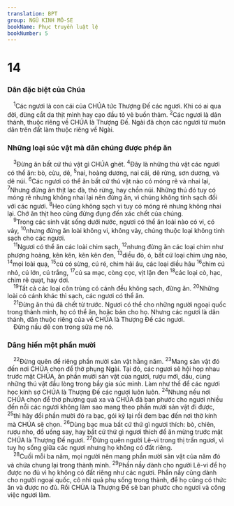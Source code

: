 ```yaml
---
translation: BPT
group: NGŨ KINH MÔ-SE
bookName: Phục truyền luật lệ 
bookNumber: 5
---
```


<div class="title"><h1>14</h1><h3>Dân đặc biệt của Chúa</h3></div>
<span class="verse phu_14_1"> <sup>1</sup>Các ngươi là con cái của CHÚA tức Thượng Đế các ngươi. Khi có ai qua đời, đừng cắt da thịt mình hay cạo đầu tỏ vẻ buồn thảm.</span>
<span class="verse phu_14_2"><sup>2</sup>Các ngươi là dân thánh, thuộc riêng về CHÚA là Thượng Đế. Ngài đã chọn các ngươi từ muôn dân trên đất làm thuộc riêng về Ngài.<br/></span>
<div class="title"><h3>Những loại súc vật mà dân chúng được phép ăn</h3></div>
<span class="verse phu_14_3"> <sup>3</sup>Đừng ăn bất cứ thú vật gì CHÚA ghét.</span>
<span class="verse phu_14_4"><sup>4</sup>Đây là những thú vật các ngươi có thể ăn: bò, cừu, dê,</span>
<span class="verse phu_14_5"><sup>5</sup>nai, hoàng dương, nai cái, dê rừng, sơn dương, và dê núi.</span>
<span class="verse phu_14_6"><sup>6</sup>Các ngươi có thể ăn bất cứ thú vật nào có móng rẽ và nhai lại,</span>
<span class="verse phu_14_7"><sup>7</sup>Nhưng đừng ăn thịt lạc đà, thỏ rừng, hay chồn núi. Những thú đó tuy có móng rẽ nhưng không nhai lại nên đừng ăn, vì chúng không tinh sạch đối với các ngươi.</span>
<span class="verse phu_14_8"><sup>8</sup>Heo cũng không sạch vì tuy có móng rẽ nhưng không nhai lại. Chớ ăn thịt heo cũng đừng đụng đến xác chết của chúng.<br/></span>
<span class="verse phu_14_9"> <sup>9</sup>Trong các sinh vật sống dưới nước, ngươi có thể ăn loài nào có vi, có vảy,</span>
<span class="verse phu_14_10"><sup>10</sup>nhưng đừng ăn loài không vi, không vảy, chúng thuộc loại không tinh sạch cho các ngươi.<br/></span>
<span class="verse phu_14_11"> <sup>11</sup>Ngươi có thể ăn các loài chim sạch,</span>
<span class="verse phu_14_12"><sup>12</sup>nhưng đừng ăn các loại chim như phượng hoàng, kên kên, kên kên đen,</span>
<span class="verse phu_14_13"><sup>13</sup>diều đỏ, ó, bất cứ loại chim ưng nào,</span>
<span class="verse phu_14_14"><sup>14</sup>mọi loài quạ,</span>
<span class="verse phu_14_15"><sup>15</sup>cú có sừng, cú ré, chim hải âu, các loại diều hâu</span>
<span class="verse phu_14_16"><sup>16</sup>chim cú nhỏ, cú lớn, cú trắng,</span>
<span class="verse phu_14_17"><sup>17</sup>cú sa mạc, còng cọc, vịt lặn đen</span>
<span class="verse phu_14_18"><sup>18</sup>các loại cò, hạc, chim rẽ quạt, hay dơi.<br/></span>
<span class="verse phu_14_19"> <sup>19</sup>Tất cả các loại côn trùng có cánh đều không sạch, đừng ăn.</span>
<span class="verse phu_14_20"><sup>20</sup>Những loài có cánh khác thì sạch, các ngươi có thể ăn.<br/></span>
<span class="verse phu_14_21"> <sup>21</sup>Đừng ăn thú đã chết từ trước. Ngươi có thể cho những người ngoại quốc trong thành mình, họ có thể ăn, hoặc bán cho họ. Nhưng các ngươi là dân thánh, dân thuộc riêng của về CHÚA là Thượng Đế các ngươi.<br/> Đừng nấu dê con trong sữa mẹ nó.<br/></span>
<div class="title"><h3>Dâng hiến một phần mười</h3></div>
<span class="verse phu_14_22"> <sup>22</sup>Đừng quên để riêng phần mười sản vật hằng năm.</span>
<span class="verse phu_14_23"><sup>23</sup>Mang sản vật đó đến nơi CHÚA chọn để thờ phụng Ngài. Tại đó, các ngươi sẽ hội họp nhau trước mặt CHÚA, ăn phần mười sản vật của ngươi, rượu mới, dầu, cùng những thú vật đầu lòng trong bầy gia súc mình. Làm như thế để các ngươi học kính sợ CHÚA là Thượng Đế các ngươi luôn luôn.</span>
<span class="verse phu_14_24"><sup>24</sup>Nhưng nếu nơi CHÚA chọn để thờ phượng quá xa và CHÚA đã ban phước cho ngươi nhiều đến nỗi các ngươi không làm sao mang theo phần mười sản vật đi được,</span>
<span class="verse phu_14_25"><sup>25</sup>thì hãy đổi phần mười đó ra bạc, gói kỹ lại rồi đem bạc đến nơi thờ kính mà CHÚA sẽ chọn.</span>
<span class="verse phu_14_26"><sup>26</sup>Dùng bạc mua bất cứ thứ gì ngươi thích: bò, chiên, rượu nho, đồ uống say, hay bất cứ thứ gì ngươi thích để ăn mừng trước mặt CHÚA là Thượng Đế ngươi.</span>
<span class="verse phu_14_27"><sup>27</sup>Đừng quên người Lê-vi trong thị trấn ngươi, vì tuy họ sống giữa các ngươi nhưng họ không có đất riêng.<br/></span>
<span class="verse phu_14_28"> <sup>28</sup>Cuối mỗi ba năm, mọi người nên mang phần mười sản vật của năm đó và chứa chung lại trong thành mình.</span>
<span class="verse phu_14_29"><sup>29</sup>Phần nầy dành cho người Lê-vi để họ được no đủ vì họ không có đất riêng như các ngươi. Phần nầy cũng dành cho người ngoại quốc, cô nhi quả phụ sống trong thành, để họ cũng có thức ăn và được no đủ. Rồi CHÚA là Thượng Đế sẽ ban phước cho ngươi và công việc ngươi làm.<br/></span>

